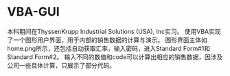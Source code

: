 # VBA-GUI
本科期间在ThyssenKrupp Industrial Solutions (USA), Inc实习。
使用VBA实现了一个图形用户界面，用于内部的销售数据的计算与演示。
图形界面主体如home.png所示，还包括自动获取汇率，输入密码，进入Standard Form#1和Standard Form#2。
输入不同的数值和code可以计算出相应的销售数据，因涉及公司一些具体计算，只展示了部分代码。
